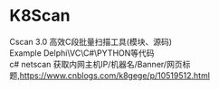 # K8Scan
Cscan 3.0 高效C段批量扫描工具(模块、源码)<br>
Example Delphi\VC\C#\PYTHON等代码<br>
c# netscan 获取内网主机IP/机器名/Banner/网页标题,https://www.cnblogs.com/k8gege/p/10519512.html<br>
